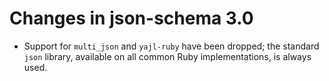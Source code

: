 # Changes in json-schema 3.0

* Support for `multi_json` and `yajl-ruby` have been dropped; the standard `json` library,
  available on all common Ruby implementations, is always used.
